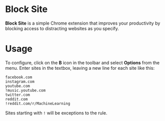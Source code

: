 # Block Site

**Block Site** is a simple Chrome extension that improves your productivity by
blocking access to distracting websites as you specify.

# Usage

To configure, click on the **B** icon in the toolbar and select **Options**
from the menu. Enter sites in the textbox, leaving a new line for each site
like this:

```
facebook.com
instagram.com
youtube.com
!music.youtube.com
twitter.com
reddit.com
!reddit.com/r/MachineLearning
```

Sites starting with `!` will be exceptions to the rule.
